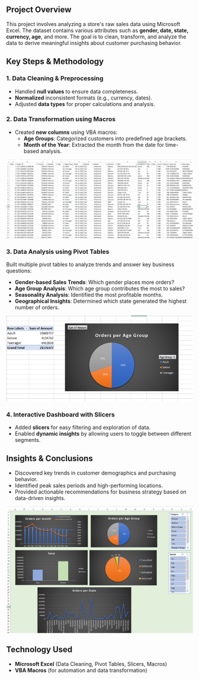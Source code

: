 ## **Project Overview**  
This project involves analyzing a store's raw sales data using Microsoft Excel. The dataset contains various attributes such as **gender, date, state, currency, age**, and more. The goal is to clean, transform, and analyze the data to derive meaningful insights about customer purchasing behavior.  

## **Key Steps & Methodology**  

### **1. Data Cleaning & Preprocessing**  
- Handled **null values** to ensure data completeness.  
- **Normalized** inconsistent formats (e.g., currency, dates).  
- Adjusted **data types** for proper calculations and analysis.  

### **2. Data Transformation using Macros**  
- Created **new columns** using VBA macros:  
  - **Age Groups**: Categorized customers into predefined age brackets.  
  - **Month of the Year**: Extracted the month from the date for time-based analysis.

![Image Description](ExcelRaw.png)


### **3. Data Analysis using Pivot Tables**  
Built multiple pivot tables to analyze trends and answer key business questions:  
- **Gender-based Sales Trends**: Which gender places more orders?  
- **Age Group Analysis**: Which age group contributes the most to sales?  
- **Seasonality Analysis**: Identified the most profitable months.  
- **Geographical Insights**: Determined which state generated the highest number of orders.

![Image Description](PivotTable.png)

### **4. Interactive Dashboard with Slicers**  
- Added **slicers** for easy filtering and exploration of data.  
- Enabled **dynamic insights** by allowing users to toggle between different segments.  

## **Insights & Conclusions**  
- Discovered key trends in customer demographics and purchasing behavior.  
- Identified peak sales periods and high-performing locations.  
- Provided actionable recommendations for business strategy based on data-driven insights.

![Image Description](AnalysisPage.png)

## **Technology Used**  
- **Microsoft Excel** (Data Cleaning, Pivot Tables, Slicers, Macros)  
- **VBA Macros** (for automation and data transformation)  
